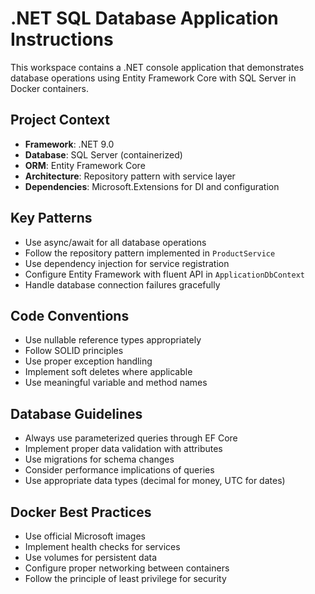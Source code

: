 <!-- Use this file to provide workspace-specific custom instructions to Copilot. For more details, visit https://code.visualstudio.com/docs/copilot/copilot-customization#_use-a-githubcopilotinstructionsmd-file -->

# .NET SQL Database Application Instructions

This workspace contains a .NET console application that demonstrates database operations using Entity Framework Core with SQL Server in Docker containers.

## Project Context

- **Framework**: .NET 9.0
- **Database**: SQL Server (containerized)
- **ORM**: Entity Framework Core
- **Architecture**: Repository pattern with service layer
- **Dependencies**: Microsoft.Extensions for DI and configuration

## Key Patterns

- Use async/await for all database operations
- Follow the repository pattern implemented in `ProductService`
- Use dependency injection for service registration
- Configure Entity Framework with fluent API in `ApplicationDbContext`
- Handle database connection failures gracefully

## Code Conventions

- Use nullable reference types appropriately
- Follow SOLID principles
- Use proper exception handling
- Implement soft deletes where applicable
- Use meaningful variable and method names

## Database Guidelines

- Always use parameterized queries through EF Core
- Implement proper data validation with attributes
- Use migrations for schema changes
- Consider performance implications of queries
- Use appropriate data types (decimal for money, UTC for dates)

## Docker Best Practices

- Use official Microsoft images
- Implement health checks for services
- Use volumes for persistent data
- Configure proper networking between containers
- Follow the principle of least privilege for security
